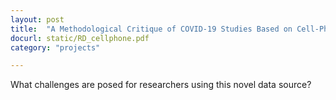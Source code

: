 ```yaml
---
layout: post
title:  "A Methodological Critique of COVID-19 Studies Based on Cell-Phone Mobility Data (link to PDF)"
docurl: static/RD_cellphone.pdf
category: "projects"

---
```

What challenges are posed for researchers using this novel data source?
